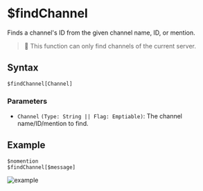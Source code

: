 # $findChannel
Finds a channel's ID from the given channel name, ID, or mention.

> 📝 This function can only find channels of the current server.

## Syntax
```
$findChannel[Channel]
```

### Parameters
- `Channel` `(Type: String || Flag: Emptiable)`: The channel name/ID/mention to find.

## Example
```
$nomention
$findChannel[$message]
```

![example](https://user-images.githubusercontent.com/69215413/125977150-9e2ecfb6-8cd8-4934-a8b2-e869dd5a9592.png)
